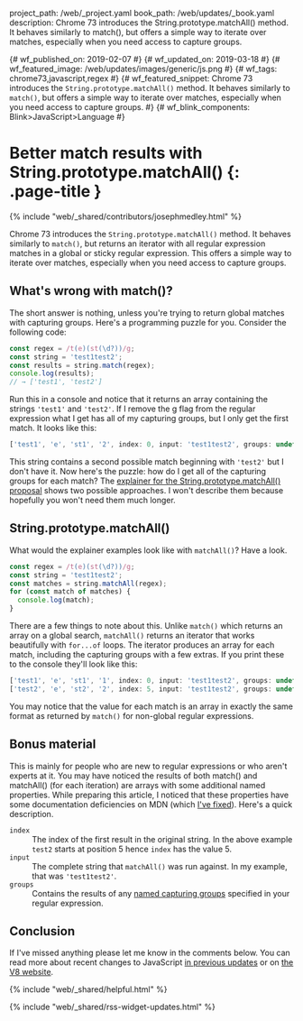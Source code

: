 project_path: /web/_project.yaml
book_path: /web/updates/_book.yaml
description: Chrome 73 introduces the String.prototype.matchAll() method. It behaves similarly to match(), but offers a simple way to iterate over matches, especially when you need access to capture groups.

{# wf_published_on: 2019-02-07 #}
{# wf_updated_on: 2019-03-18 #}
{# wf_featured_image: /web/updates/images/generic/js.png #}
{# wf_tags: chrome73,javascript,regex #}
{# wf_featured_snippet: Chrome 73 introduces the <code>String.prototype.matchAll()</code> method. It behaves similarly to <code>match()</code>, but offers a simple way to iterate over matches, especially when you need access to capture groups. #}
{# wf_blink_components: Blink>JavaScript>Language #}

# Better match results with String.prototype.matchAll() {: .page-title }

{% include "web/_shared/contributors/josephmedley.html" %}

Chrome 73 introduces the `String.prototype.matchAll()` method. It behaves
similarly to `match()`, but returns an iterator with all regular expression
matches in a global or sticky regular expression. This offers a simple way to
iterate over matches, especially when you need access to capture groups.

## What's wrong with match()?

The short answer is nothing, unless you're trying to return global matches with
capturing groups. Here's a programming puzzle for you. Consider the following
code:

```js
const regex = /t(e)(st(\d?))/g;
const string = 'test1test2';
const results = string.match(regex);
console.log(results);
// → ['test1', 'test2']
```

Run this in a console and notice that it returns an array containing the
strings `'test1'` and `'test2'`. If I remove the g flag from the regular
expression what I get has all of my capturing groups, but I only get the first
match. It looks like this:

```js
['test1', 'e', 'st1', '2', index: 0, input: 'test1test2', groups: undefined]
```

This string contains a second possible match beginning with `'test2'` but I don't
have it. Now here's the puzzle: how do I get all of the capturing groups for
each match? The [explainer for the String.prototype.matchAll()
proposal](https://github.com/tc39/proposal-string-matchall)
shows two possible approaches. I won't describe them because hopefully you
won't need them much longer.

## String.prototype.matchAll()

What would the explainer examples look like with `matchAll()`? Have a look.

```js
const regex = /t(e)(st(\d?))/g;
const string = 'test1test2';
const matches = string.matchAll(regex);
for (const match of matches) {
  console.log(match);
}
```

There are a few things to note about this. Unlike `match()` which returns an
array on a global search, `matchAll()` returns an iterator that works
beautifully with `for...of` loops. The iterator produces an array for
each match, including the capturing groups with a few extras. If you print
these to the console they'll look like this:

```js
['test1', 'e', 'st1', '1', index: 0, input: 'test1test2', groups: undefined]
['test2', 'e', 'st2', '2', index: 5, input: 'test1test2', groups: undefined]
```

You may notice that the value for each match is an array in exactly the same
format as returned by `match()` for non-global regular expressions.

## Bonus material

This is mainly for people who are new to regular expressions or who aren't
experts at it. You may have noticed the results of both match() and matchAll()
(for each iteration) are arrays with some additional named properties. While
preparing this article, I noticed that these properties have some documentation
deficiencies on MDN (which
  [I've fixed](https://developer.mozilla.org/en-US/docs/Web/JavaScript/Reference/Global_Objects/String/match#Return_value)).
  Here's a quick description.

<dl>
  <dt><code>index</code></dt>
  <dd>The index of the first result in the original string. In the above example <code>test2</code> starts at position 5 hence <code>index</code> has the value 5.</dd>
  <dt><code>input</code></dt>
  <dd>The complete string that <code>matchAll()</code> was run against. In my example, that was <code>'test1test2'</code>.</dd>
  <dt><code>groups</code></dt>
  <dd>Contains the results of any <a href='https://mathiasbynens.be/notes/es-regexp-proposals#named-capture-groups'>named capturing
groups</a> specified in your regular expression.</dd>
</dl>

## Conclusion

If I've missed anything please let me know in the comments below. You can read more about recent changes to JavaScript [in previous
updates](/web/updates/tags/javascript) or on [the V8 website](https://v8.dev/).

{% include "web/_shared/helpful.html" %}

{% include "web/_shared/rss-widget-updates.html" %}
